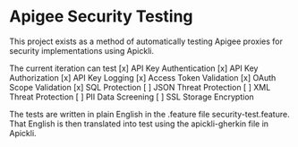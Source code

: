 # Apigee Security Testing

This project exists as a method of automatically testing Apigee proxies for
security implementations using Apickli. 

The current iteration can test
[x] API Key Authentication
[x] API Key Authorization
[x] API Key Logging
[x] Access Token Validation
[x] OAuth Scope Validation
[x] SQL Protection
[ ] JSON Threat Protection
[ ] XML Threat Protection
[ ] PII Data Screening
[ ] SSL Storage Encryption

The tests are written in plain English in the .feature file
security-test.feature. That English is then translated into test using the
apickli-gherkin file in Apickli.
